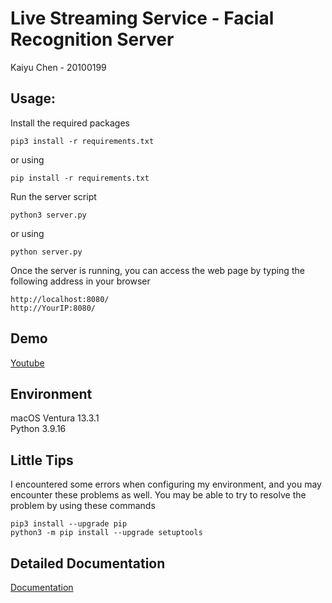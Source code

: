 # Live Streaming Service - Facial Recognition Server 

Kaiyu Chen - 20100199  

## Usage:

Install the required packages
 
```shell
pip3 install -r requirements.txt
```
or using

```shell
pip install -r requirements.txt
```

Run the server script

```shell
python3 server.py
```
or using

```shell
python server.py
```

Once the server is running, you can access the web page by typing the following address in your browser  

```
http://localhost:8080/
http://YourIP:8080/
```

## Demo
[Youtube](https://youtu.be/BthK6aZOvSQ)

## Environment
macOS Ventura 13.3.1  
Python 3.9.16  

## Little Tips
I encountered some errors when configuring my environment, and you may encounter these problems as well. You may be able to try to resolve the problem by using these commands
```shell
pip3 install --upgrade pip
python3 -m pip install --upgrade setuptools
```

## Detailed Documentation
[Documentation](docs/Continuous%20Assessment%20Report.pdf)